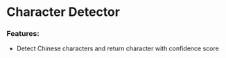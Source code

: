 # Character Detector

### Features:
* Detect Chinese characters and return character with confidence score
